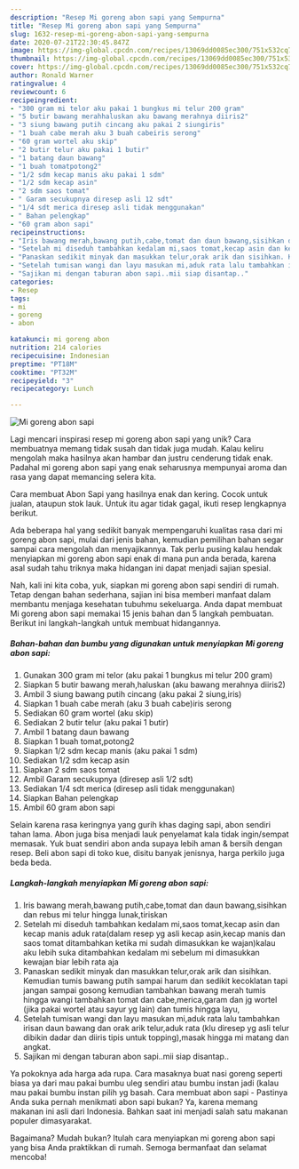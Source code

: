 ```yaml
---
description: "Resep Mi goreng abon sapi yang Sempurna"
title: "Resep Mi goreng abon sapi yang Sempurna"
slug: 1632-resep-mi-goreng-abon-sapi-yang-sempurna
date: 2020-07-21T22:30:45.847Z
image: https://img-global.cpcdn.com/recipes/13069dd0085ec300/751x532cq70/mi-goreng-abon-sapi-foto-resep-utama.jpg
thumbnail: https://img-global.cpcdn.com/recipes/13069dd0085ec300/751x532cq70/mi-goreng-abon-sapi-foto-resep-utama.jpg
cover: https://img-global.cpcdn.com/recipes/13069dd0085ec300/751x532cq70/mi-goreng-abon-sapi-foto-resep-utama.jpg
author: Ronald Warner
ratingvalue: 4
reviewcount: 6
recipeingredient:
- "300 gram mi telor aku pakai 1 bungkus mi telur 200 gram"
- "5 butir bawang merahhaluskan aku bawang merahnya diiris2"
- "3 siung bawang putih cincang aku pakai 2 siungiris"
- "1 buah cabe merah aku 3 buah cabeiris serong"
- "60 gram wortel aku skip"
- "2 butir telur aku pakai 1 butir"
- "1 batang daun bawang"
- "1 buah tomatpotong2"
- "1/2 sdm kecap manis aku pakai 1 sdm"
- "1/2 sdm kecap asin"
- "2 sdm saos tomat"
- " Garam secukupnya diresep asli 12 sdt"
- "1/4 sdt merica diresep asli tidak menggunakan"
- " Bahan pelengkap"
- "60 gram abon sapi"
recipeinstructions:
- "Iris bawang merah,bawang putih,cabe,tomat dan daun bawang,sisihkan dan rebus mi telur hingga lunak,tiriskan"
- "Setelah mi diseduh tambahkan kedalam mi,saos tomat,kecap asin dan kecap manis aduk rata(dalam resep yg asli kecap asin,kecap manis dan saos tomat ditambahkan ketika mi sudah dimasukkan ke wajan)kalau aku lebih suka ditambahkan kedalam mi sebelum mi dimasukkan kewajan biar lebih rata aja"
- "Panaskan sedikit minyak dan masukkan telur,orak arik dan sisihkan. Kemudian tumis bawang putih sampai harum dan sedikit kecoklatan tapi jangan sampai gosong kemudian tambahkan bawang merah tumis hingga wangi tambahkan tomat dan cabe,merica,garam dan jg wortel (jika pakai wortel atau sayur yg lain) dan tumis hingga layu,"
- "Setelah tumisan wangi dan layu masukan mi,aduk rata lalu tambahkan irisan daun bawang dan orak arik telur,aduk rata (klu diresep yg asli telur dibikin dadar dan diiris tipis untuk topping),masak hingga mi matang dan angkat."
- "Sajikan mi dengan taburan abon sapi..mii siap disantap.."
categories:
- Resep
tags:
- mi
- goreng
- abon

katakunci: mi goreng abon 
nutrition: 214 calories
recipecuisine: Indonesian
preptime: "PT18M"
cooktime: "PT32M"
recipeyield: "3"
recipecategory: Lunch

---
```



![Mi goreng abon sapi](https://img-global.cpcdn.com/recipes/13069dd0085ec300/751x532cq70/mi-goreng-abon-sapi-foto-resep-utama.jpg)

Lagi mencari inspirasi resep mi goreng abon sapi yang unik? Cara membuatnya memang tidak susah dan tidak juga mudah. Kalau keliru mengolah maka hasilnya akan hambar dan justru cenderung tidak enak. Padahal mi goreng abon sapi yang enak seharusnya mempunyai aroma dan rasa yang dapat memancing selera kita.

Cara membuat Abon Sapi yang hasilnya enak dan kering. Cocok untuk jualan, ataupun stok lauk. Untuk itu agar tidak gagal, ikuti resep lengkapnya berikut.

Ada beberapa hal yang sedikit banyak mempengaruhi kualitas rasa dari mi goreng abon sapi, mulai dari jenis bahan, kemudian pemilihan bahan segar sampai cara mengolah dan menyajikannya. Tak perlu pusing kalau hendak menyiapkan mi goreng abon sapi enak di mana pun anda berada, karena asal sudah tahu triknya maka hidangan ini dapat menjadi sajian spesial.


Nah, kali ini kita coba, yuk, siapkan mi goreng abon sapi sendiri di rumah. Tetap dengan bahan sederhana, sajian ini bisa memberi manfaat dalam membantu menjaga kesehatan tubuhmu sekeluarga. Anda dapat membuat Mi goreng abon sapi memakai 15 jenis bahan dan 5 langkah pembuatan. Berikut ini langkah-langkah untuk membuat hidangannya.

<!--inarticleads1-->

##### Bahan-bahan dan bumbu yang digunakan untuk menyiapkan Mi goreng abon sapi:

1. Gunakan 300 gram mi telor (aku pakai 1 bungkus mi telur 200 gram)
1. Siapkan 5 butir bawang merah,haluskan (aku bawang merahnya diiris2)
1. Ambil 3 siung bawang putih cincang (aku pakai 2 siung,iris)
1. Siapkan 1 buah cabe merah (aku 3 buah cabe)iris serong
1. Sediakan 60 gram wortel (aku skip)
1. Sediakan 2 butir telur (aku pakai 1 butir)
1. Ambil 1 batang daun bawang
1. Siapkan 1 buah tomat,potong2
1. Siapkan 1/2 sdm kecap manis (aku pakai 1 sdm)
1. Sediakan 1/2 sdm kecap asin
1. Siapkan 2 sdm saos tomat
1. Ambil  Garam secukupnya (diresep asli 1/2 sdt)
1. Sediakan 1/4 sdt merica (diresep asli tidak menggunakan)
1. Siapkan  Bahan pelengkap
1. Ambil 60 gram abon sapi


Selain karena rasa keringnya yang gurih khas daging sapi, abon sendiri tahan lama. Abon juga bisa menjadi lauk penyelamat kala tidak ingin/sempat memasak. Yuk buat sendiri abon anda supaya lebih aman &amp; bersih dengan resep. Beli abon sapi di toko kue, disitu banyak jenisnya, harga perkilo juga beda beda. 

<!--inarticleads2-->

##### Langkah-langkah menyiapkan Mi goreng abon sapi:

1. Iris bawang merah,bawang putih,cabe,tomat dan daun bawang,sisihkan dan rebus mi telur hingga lunak,tiriskan
1. Setelah mi diseduh tambahkan kedalam mi,saos tomat,kecap asin dan kecap manis aduk rata(dalam resep yg asli kecap asin,kecap manis dan saos tomat ditambahkan ketika mi sudah dimasukkan ke wajan)kalau aku lebih suka ditambahkan kedalam mi sebelum mi dimasukkan kewajan biar lebih rata aja
1. Panaskan sedikit minyak dan masukkan telur,orak arik dan sisihkan. Kemudian tumis bawang putih sampai harum dan sedikit kecoklatan tapi jangan sampai gosong kemudian tambahkan bawang merah tumis hingga wangi tambahkan tomat dan cabe,merica,garam dan jg wortel (jika pakai wortel atau sayur yg lain) dan tumis hingga layu,
1. Setelah tumisan wangi dan layu masukan mi,aduk rata lalu tambahkan irisan daun bawang dan orak arik telur,aduk rata (klu diresep yg asli telur dibikin dadar dan diiris tipis untuk topping),masak hingga mi matang dan angkat.
1. Sajikan mi dengan taburan abon sapi..mii siap disantap..


Ya pokoknya ada harga ada rupa. Cara masaknya buat nasi goreng seperti biasa ya dari mau pakai bumbu uleg sendiri atau bumbu instan jadi (kalau mau pakai bumbu instan pilih yg basah. Cara membuat abon sapi - Pastinya Anda suka pernah menikmati abon sapi bukan? Ya, karena memang makanan ini asli dari Indonesia. Bahkan saat ini menjadi salah satu makanan populer dimasyarakat. 

Bagaimana? Mudah bukan? Itulah cara menyiapkan mi goreng abon sapi yang bisa Anda praktikkan di rumah. Semoga bermanfaat dan selamat mencoba!
